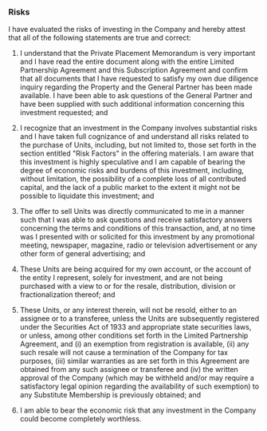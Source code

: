 ### Risks

I have evaluated the risks of investing in the Company and hereby attest that all of the following statements are true and correct:

1. I understand that the Private Placement Memorandum is very important and I have read the entire document along with the entire Limited Partnership Agreement and this Subscription Agreement and confirm that all documents that I have requested to satisfy my own due diligence inquiry regarding the Property and the General Partner has been made available. I have been able to ask questions of the General Partner and have been supplied with such additional information concerning this investment requested; and

2. I recognize that an investment in the Company involves substantial risks and I have taken full cognizance of and understand all risks related to the purchase of Units, including, but not limited to, those set forth in the section entitled "Risk Factors" in the offering materials. I am aware that this investment is highly speculative and I am capable of bearing the degree of economic risks and burdens of this investment, including, without limitation, the possibility of a complete loss of all contributed capital, and the lack of a public market to the extent it might not be possible to liquidate this investment; and

3. The offer to sell Units was directly communicated to me in a manner such that I was able to ask questions and receive satisfactory answers concerning the terms and conditions of this transaction, and, at no time was I presented with or solicited for this investment by any promotional meeting, newspaper, magazine, radio or television advertisement or any other form of general advertising; and

4. These Units are being acquired for my own account, or the account of the entity I represent, solely for investment, and are not being purchased with a view to or for the resale, distribution, division or fractionalization thereof; and

5. These Units, or any interest therein, will not be resold, either to an assignee or to a transferee, unless the Units are subsequently registered under the Securities Act of 1933 and appropriate state securities laws, or unless, among other conditions set forth in the Limited Partnership Agreement, and (i) an exemption from registration is available, (ii) any such resale will not cause a termination of the Company for tax purposes, (iii) similar warranties as are set forth in this Agreement are obtained from any such assignee or transferee and (iv) the written approval of the Company (which may be withheld and/or may require a satisfactory legal opinion regarding the availability of such exemption) to any Substitute Membership is previously obtained; and

6. I am able to bear the economic risk that any investment in the Company could become completely worthless.